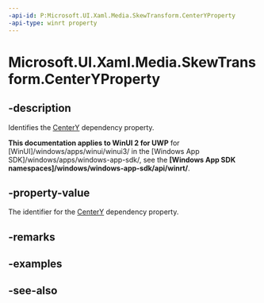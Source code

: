 ```yaml
---
-api-id: P:Microsoft.UI.Xaml.Media.SkewTransform.CenterYProperty
-api-type: winrt property
---
```


<!-- Property syntax
public Windows.UI.Xaml.DependencyProperty CenterYProperty { get; }
-->

# Microsoft.UI.Xaml.Media.SkewTransform.CenterYProperty

## -description
Identifies the [CenterY](skewtransform_centery.md) dependency property.

**This documentation applies to WinUI 2 for UWP** for [WinUI]/windows/apps/winui/winui3/ in the [Windows App SDK]/windows/apps/windows-app-sdk/, see the **[Windows App SDK namespaces]/windows/windows-app-sdk/api/winrt/**.

## -property-value
The identifier for the [CenterY](skewtransform_centery.md) dependency property.

## -remarks

## -examples

## -see-also
